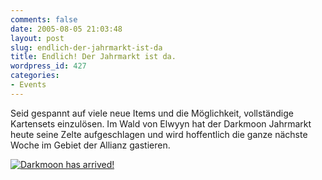 ```yaml
---
comments: false
date: 2005-08-05 21:03:48
layout: post
slug: endlich-der-jahrmarkt-ist-da
title: Endlich! Der Jahrmarkt ist da.
wordpress_id: 427
categories:
- Events
---
```


Seid gespannt auf viele neue Items und die Möglichkeit, vollständige Kartensets einzulösen. Im Wald von Elwyyn hat der Darkmoon Jahrmarkt heute seine Zelte aufgeschlagen und wird hoffentlich die ganze nächste Woche im Gebiet der Allianz gastieren.

[![Darkmoon has arrived!](http://photos23.flickr.com/31501037_48c51eca68.jpg)](http://www.flickr.com/photos/walsweer/31501037/)
